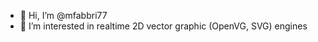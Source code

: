 - 👋 Hi, I’m @mfabbri77
- 👀 I’m interested in realtime 2D vector graphic (OpenVG, SVG) engines

<!---
mfabbri77/mfabbri77 is a ✨ special ✨ repository because its `README.md` (this file) appears on your GitHub profile.
You can click the Preview link to take a look at your changes.
--->
